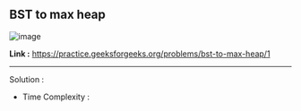 ## BST to max heap 

![image](https://user-images.githubusercontent.com/23376002/189808118-e3f5cce2-b258-4a9a-8e10-58b41bff9b70.png)


**Link :** https://practice.geeksforgeeks.org/problems/bst-to-max-heap/1

--------------------------------------------------------------------------------------------------------------------------------------------------------


Solution :

- Time Complexity :


